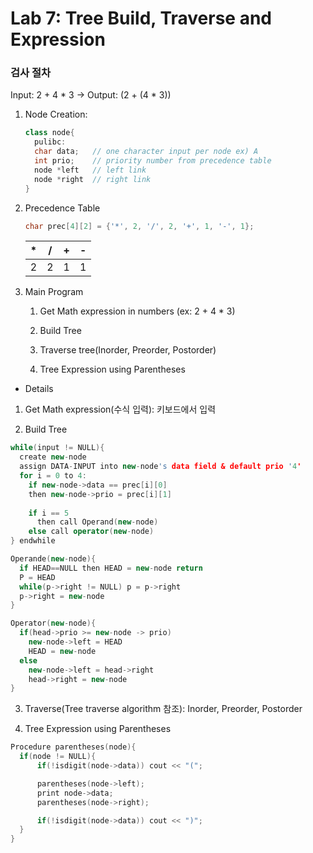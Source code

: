 # Lab 7: Tree Build, Traverse and Expression

### 검사 절차

Input: 2 + 4 * 3 -> Output: (2 + (4 * 3))

1. Node Creation:
   ```cpp
   class node{
     pulibc:
     char data;   // one character input per node ex) A
     int prio;    // priority number from precedence table
     node *left   // left link
     node *right  // right link
   }
   ```

2. Precedence Table
   ```cpp
   char prec[4][2] = {'*', 2, '/', 2, '+', 1, '-', 1};
   ```
   |   *   |   /   |   +   |   -   |
   | :---: | :---: | :---: | :---: |
   |   2   |   2   |   1   |   1   |

3. Main Program

   1. Get Math expression in numbers (ex: 2 + 4 * 3)

   2. Build Tree

   3. Traverse tree(Inorder, Preorder, Postorder)

   4. Tree Expression using Parentheses

  - Details

   1. Get Math expression(수식 입력): 키보드에서 입력

   2. Build Tree
  
  ```cpp
  while(input != NULL){
    create new-node
    assign DATA-INPUT into new-node's data field & default prio '4'
    for i = 0 to 4:
      if new-node->data == prec[i][0]
      then new-node->prio = prec[i][1]
      
      if i == 5
        then call Operand(new-node)
      else call operator(new-node)
  } endwhile

  Operande(new-node){
    if HEAD==NULL then HEAD = new-node return
    P = HEAD
    while(p->right != NULL) p = p->right
    p->right = new-node
  }

  Operator(new-node){
    if(head->prio >= new-node -> prio)
      new-node->left = HEAD
      HEAD = new-node
    else
      new-node->left = head->right
      head->right = new-node
  }
  ```
  
  3. Traverse(Tree traverse algorithm 참조): Inorder, Preorder, Postorder

  4. Tree Expression using Parentheses

  ```cpp
  Procedure parentheses(node){
    if(node != NULL){
        if(!isdigit(node->data)) cout << "(";

        parentheses(node->left);
        print node->data;
        parentheses(node->right);

        if(!isdigit(node->data)) cout << ")";
    }
  }
  ```